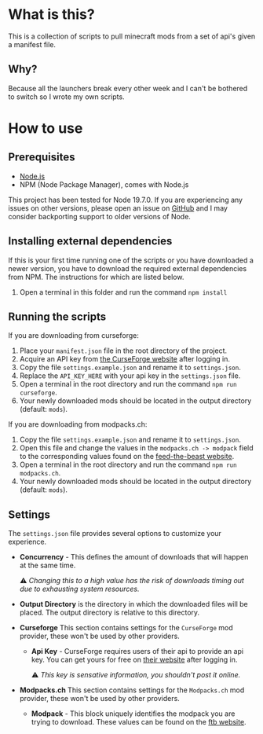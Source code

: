 # What is this?
This is a collection of scripts to pull minecraft mods from a set of api's given a manifest file.

## Why?
Because all the launchers break every other week and I can't be bothered to switch so I wrote my own scripts.

# How to use

## Prerequisites
- [Node.js](https://nodejs.org/en)
- NPM (Node Package Manager), comes with Node.js

This project has been tested for Node 19.7.0.
If you are experiencing any issues on other versions, please open an issue on [GitHub](https://github.com/newo-2001/MC-Modpack-Downloader) and I may consider backporting support to older versions of Node.

## Installing external dependencies
If this is your first time running one of the scripts or you have downloaded a newer version, you have to download the required external dependencies from NPM. The instructions for which are listed below.
1. Open a terminal in this folder and run the command `npm install`

## Running the scripts
If you are downloading from curseforge:
1. Place your `manifest.json` file in the root directory of the project.
2. Acquire an API key from [the CurseForge website](https://console.curseforge.com/?#/api-keys) after logging in.
3. Copy the file `settings.example.json` and rename it to `settings.json`.
4. Replace the `API_KEY_HERE` with your api key in the `settings.json` file.
5. Open a terminal in the root directory and run the command `npm run curseforge`.
6. Your newly downloaded mods should be located in the output directory (default: `mods`).

If you are downloading from modpacks.ch:
1. Copy the file `settings.example.json` and rename it to `settings.json`.
2. Open this file and change the values in the `modpacks.ch -> modpack` field to the corresponding values found on the [feed-the-beast website](https://www.feed-the-beast.com/).
3. Open a terminal in the root directory and run the command `npm run modpacks.ch`.
4. Your newly downloaded mods should be located in the output directory (default: `mods`).

## Settings
The `settings.json` file provides several options to customize your experience.
- **Concurrency** - This defines the amount of downloads that will happen at the same time.
    
    :warning: *Changing this to a high value has the risk of downloads timing out due to exhausting system resources.*
- **Output Directory** is the directory in which the downloaded files will be placed. The output directory is relative to this directory.
- **Curseforge** This section contains settings for the `CurseForge` mod provider, these won't be used by other providers.
    - **Api Key** - CurseForge requires users of their api to provide an api key. You can get yours for free on [their website](https://console.curseforge.com/?#/api-keys) after logging in.
    
        :warning: *This key is sensative information, you shouldn't post it online.*
- **Modpacks.ch** This section contains settings for the `Modpacks.ch` mod provider, these won't be used by other providers.
    - **Modpack** - This block uniquely identifies the modpack you are trying to download. These values can be found on the [ftb website](https://www.feed-the-beast.com/).